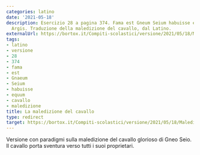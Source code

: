 ```yaml
---
categories: latino
date: '2021-05-18'
description: Esercizio 28 a pagina 374. Fama est Gneum Seium habuisse equum natum
  Argis. Traduzione della maledizione del cavallo, dal Latino.
externalUrl: https://bortox.it/Compiti-scolastici/versione/2021/05/18/Maledizione-del-cavallo.html
tags:
- latino
- versione
- 28
- 374
- fama
- est
- Gnaeum
- Seium
- habuisse
- equum
- cavallo
- maledizione
title: La maledizione del cavallo
type: redirect
target: https://bortox.it/Compiti-scolastici/versione/2021/05/18/Maledizione-del-cavallo.html
---
```


Versione con paradigmi sulla maledizione del cavallo glorioso di Gneo Seio. Il cavallo porta sventura verso tutti i suoi proprietari.